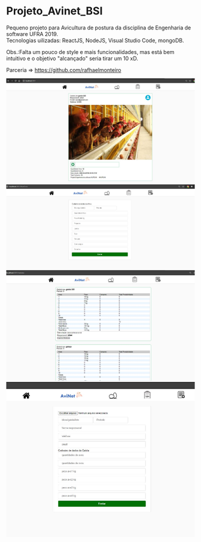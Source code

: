 # Projeto_Avinet_BSI
Pequeno projeto para Avicultura de postura da disciplina de Engenharia de software UFRA 2019.   
Tecnologias uilizadas: ReactJS, NodeJS, Visual Studio Code, mongoDB.

Obs.:Falta um pouco de style e mais funcionalidades, mas está bem intuitivo e o objetivo "alcançado" seria tirar um 10 xD.

Parceria => https://github.com/rafhaelmonteiro

![alt text](https://github.com/remilsonpassos/Projeto_Avinet_BSI/blob/master/img1.JPG)
![alt text](https://github.com/remilsonpassos/Projeto_Avinet_BSI/blob/master/img2.JPG)
![alt text](https://github.com/remilsonpassos/Projeto_Avinet_BSI/blob/master/img3.JPG)
![alt text](https://github.com/remilsonpassos/Projeto_Avinet_BSI/blob/master/img4.JPG)
